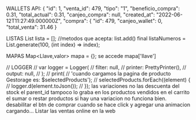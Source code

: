 WALLETS API:
{
     "id": 1,
     "venta_id": 479,
     "tipo": "1",
     "beneficio_compra": 0.31,
     "total_actual": 0.31,
     "canjeo_compra": null,
     "created_at": "2022-06-12T11:27:49.000000Z",
     "compra": {
          "id": 479,
          "canjeo_wallet": 0,
          "total_venta": 31.46
}

LISTAS
List lista = [];
//metodos que acepta:
list.add()
final listaNumeros = List.generate(100, (int index) => index);

MAPAS
Map<Llave,valor> mapa = {};
se accede mapa['llave']

// LOGGER
// var logger = Logger(
//    filter: null,
//    printer: PrettyPrinter(),
//    output: null,
//  );
//  print(
//      'cuando cargamos la pagina de producto Gestorage es: $selectedProducts');
//  selectedProducts.forEach((element) {
//    logger.d(element.toJson());
//  });
las variaciones no las descuenta del stock
el parent_id tampoco lo graba en los productos vendidos
en el carrito el sumar o restar productos si hay una variacion no funciona bien.
desabilitar el btn de comprar cuando se hace click y agregar una animacion cargando...
Listar las ventas online en la web